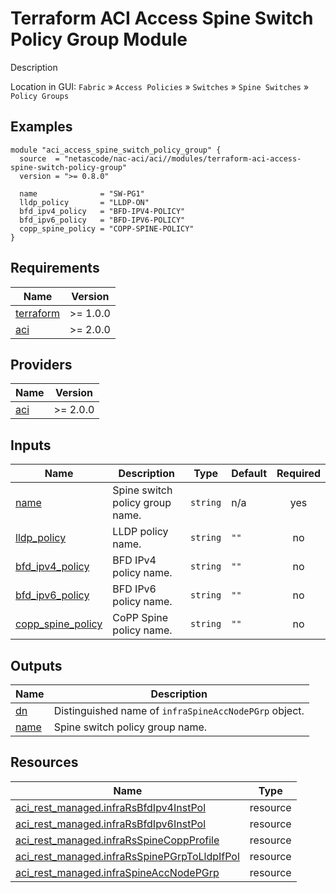 <!-- BEGIN_TF_DOCS -->
# Terraform ACI Access Spine Switch Policy Group Module

Description

Location in GUI:
`Fabric` » `Access Policies` » `Switches` » `Spine Switches` » `Policy Groups`

## Examples

```hcl
module "aci_access_spine_switch_policy_group" {
  source  = "netascode/nac-aci/aci//modules/terraform-aci-access-spine-switch-policy-group"
  version = ">= 0.8.0"

  name              = "SW-PG1"
  lldp_policy       = "LLDP-ON"
  bfd_ipv4_policy   = "BFD-IPV4-POLICY"
  bfd_ipv6_policy   = "BFD-IPV6-POLICY"
  copp_spine_policy = "COPP-SPINE-POLICY"
}
```

## Requirements

| Name | Version |
|------|---------|
| <a name="requirement_terraform"></a> [terraform](#requirement\_terraform) | >= 1.0.0 |
| <a name="requirement_aci"></a> [aci](#requirement\_aci) | >= 2.0.0 |

## Providers

| Name | Version |
|------|---------|
| <a name="provider_aci"></a> [aci](#provider\_aci) | >= 2.0.0 |

## Inputs

| Name | Description | Type | Default | Required |
|------|-------------|------|---------|:--------:|
| <a name="input_name"></a> [name](#input\_name) | Spine switch policy group name. | `string` | n/a | yes |
| <a name="input_lldp_policy"></a> [lldp\_policy](#input\_lldp\_policy) | LLDP policy name. | `string` | `""` | no |
| <a name="input_bfd_ipv4_policy"></a> [bfd\_ipv4\_policy](#input\_bfd\_ipv4\_policy) | BFD IPv4 policy name. | `string` | `""` | no |
| <a name="input_bfd_ipv6_policy"></a> [bfd\_ipv6\_policy](#input\_bfd\_ipv6\_policy) | BFD IPv6 policy name. | `string` | `""` | no |
| <a name="input_copp_spine_policy"></a> [copp\_spine\_policy](#input\_copp\_spine\_policy) | CoPP Spine policy name. | `string` | `""` | no |

## Outputs

| Name | Description |
|------|-------------|
| <a name="output_dn"></a> [dn](#output\_dn) | Distinguished name of `infraSpineAccNodePGrp` object. |
| <a name="output_name"></a> [name](#output\_name) | Spine switch policy group name. |

## Resources

| Name | Type |
|------|------|
| [aci_rest_managed.infraRsBfdIpv4InstPol](https://registry.terraform.io/providers/CiscoDevNet/aci/latest/docs/resources/rest_managed) | resource |
| [aci_rest_managed.infraRsBfdIpv6InstPol](https://registry.terraform.io/providers/CiscoDevNet/aci/latest/docs/resources/rest_managed) | resource |
| [aci_rest_managed.infraRsSpineCoppProfile](https://registry.terraform.io/providers/CiscoDevNet/aci/latest/docs/resources/rest_managed) | resource |
| [aci_rest_managed.infraRsSpinePGrpToLldpIfPol](https://registry.terraform.io/providers/CiscoDevNet/aci/latest/docs/resources/rest_managed) | resource |
| [aci_rest_managed.infraSpineAccNodePGrp](https://registry.terraform.io/providers/CiscoDevNet/aci/latest/docs/resources/rest_managed) | resource |
<!-- END_TF_DOCS -->
